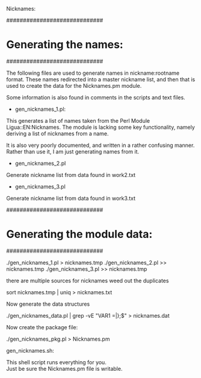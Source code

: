 
Nicknames:


#############################
# Generating the names:
#############################

The following  files are used to generate names in nickname:rootname
format.  These names redirected into a master nickname list, and then
that is used to create the data for the Nicknames.pm module.

Some information is also found in comments in the scripts and text files.

* gen_nicknames_1.pl:

This generates a list of names taken from the Perl Module
Ligua::EN:Nicknames.  The module is lacking some key functionality,
namely deriving a list of nicknames from a name.

It is also very poorly documented, and written in a rather 
confusing manner.  Rather than use it, I am just generating 
names from it.

* gen_nicknames_2.pl

Generate nickname list from data found in work2.txt

* gen_nicknames_3.pl

Generate nickname list from data found in work3.txt

#############################
# Generating the module data:
#############################


  ./gen_nicknames_1.pl > nicknames.tmp
  ./gen_nicknames_2.pl >> nicknames.tmp
  ./gen_nicknames_3.pl >> nicknames.tmp

there are multiple sources for nicknames
weed out the duplicates

  sort nicknames.tmp | uniq > nicknames.txt

Now generate the data structures

  ./gen_nicknames_data.pl  | grep -vE "VAR1 =|};$" > nicknames.dat

Now create the package file:

  ./gen_nicknames_pkg.pl > Nicknames.pm


gen_nicknames.sh:

This shell script runs everything for you.  
Just be sure the Nicknames.pm file is writable.


